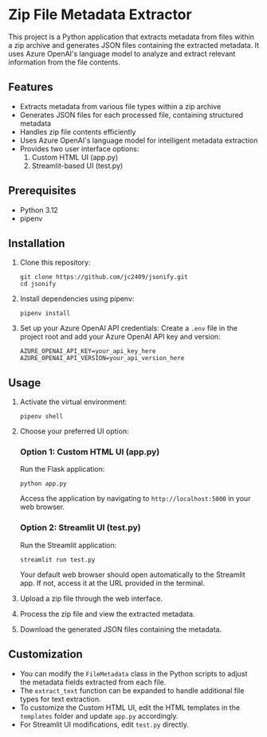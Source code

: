 # Zip File Metadata Extractor

This project is a Python application that extracts metadata from files within a zip archive and generates JSON files containing the extracted metadata. It uses Azure OpenAI's language model to analyze and extract relevant information from the file contents.

## Features

- Extracts metadata from various file types within a zip archive
- Generates JSON files for each processed file, containing structured metadata
- Handles zip file contents efficiently
- Uses Azure OpenAI's language model for intelligent metadata extraction
- Provides two user interface options:
  1. Custom HTML UI (app.py)
  2. Streamlit-based UI (test.py)

## Prerequisites

- Python 3.12
- pipenv

## Installation

1. Clone this repository:
   ```
   git clone https://github.com/jc2409/jsonify.git
   cd jsonify
   ```

2. Install dependencies using pipenv:
   ```
   pipenv install
   ```

3. Set up your Azure OpenAI API credentials:
   Create a `.env` file in the project root and add your Azure OpenAI API key and version:
   ```
   AZURE_OPENAI_API_KEY=your_api_key_here
   AZURE_OPENAI_API_VERSION=your_api_version_here
   ```

## Usage

1. Activate the virtual environment:
   ```
   pipenv shell
   ```

2. Choose your preferred UI option:

   ### Option 1: Custom HTML UI (app.py)
   
   Run the Flask application:
   ```
   python app.py
   ```
   Access the application by navigating to `http://localhost:5000` in your web browser.

   ### Option 2: Streamlit UI (test.py)
   
   Run the Streamlit application:
   ```
   streamlit run test.py
   ```
   Your default web browser should open automatically to the Streamlit app. If not, access it at the URL provided in the terminal.

3. Upload a zip file through the web interface.

4. Process the zip file and view the extracted metadata.

5. Download the generated JSON files containing the metadata.

## Customization

- You can modify the `FileMetadata` class in the Python scripts to adjust the metadata fields extracted from each file.
- The `extract_text` function can be expanded to handle additional file types for text extraction.
- To customize the Custom HTML UI, edit the HTML templates in the `templates` folder and update `app.py` accordingly.
- For Streamlit UI modifications, edit `test.py` directly.